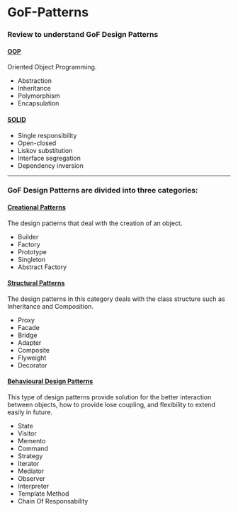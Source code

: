 # GoF-Patterns
### Review to understand GoF Design Patterns
#### <u>OOP</u>
Oriented Object Programming.
- Abstraction
- Inheritance
- Polymorphism
- Encapsulation

#### <u>SOLID</u>
- Single responsibility
- Open-closed
- Liskov substitution
- Interface segregation
- Dependency inversion
------------------------------

### GoF Design Patterns are divided into three categories:
#### <u>Creational Patterns</u>
The design patterns that deal with the creation of an object.
- Builder
- Factory
- Prototype
- Singleton
- Abstract Factory

#### <u>Structural Patterns</u>
The design patterns in this category deals with the class structure such as Inheritance and Composition.
- Proxy
- Facade
- Bridge
- Adapter
- Composite
- Flyweight
- Decorator

#### <u>Behavioural Design Patterns</u>
This type of design patterns provide solution for the better interaction between objects, how to provide lose coupling, and flexibility to extend easily in future.
- State
- Visitor
- Memento
- Command
- Strategy
- Iterator
- Mediator
- Observer
- Interpreter
- Template Method
- Chain Of Responsability


